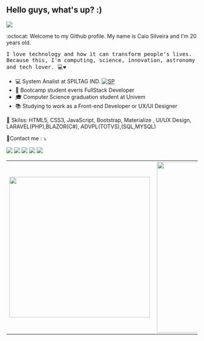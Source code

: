 
## Hello guys, what's up? :)

![](https://komarev.com/ghpvc/?username=caioSilveiratelles)

:octocat: Welcome to my Github profile. My name is Caio Silveira and I'm 20 years old.

<p> <samp> I love technology and how it can transform people's lives. <br>Because this, I'm computing, science, innovation, astronomy and tech lover.  💻❤ </p> 

- 💻 System Analist at SPILTAG IND. <a href="https://spiltag.ind.br/" target="_blank"><img src="https://spiltagind.netlify.app/spiltag.jpg" alt="SP"></a>
- 🚀 Bootcamp student everis FullStack Developer
- 🎓 Computer Science graduation student at Univem
- 📚 Studying to work as a Front-end Developer or UX/UI Designer
<p align="left">
💼 Skilss: HTML5, CSS3, JavaScript, Bootstrap, Materialize , UI/UX Design, LARAVEL(PHP),BLAZOR(C#), ADVPL(TOTVS),(SQL,MYSQL)
</p>
<p align="left">
  💌Contact me : ⤵️
</p>

<p align="left">
  <a href="mailto:caiosilveiratelles@gmail.com"  target="_blank" alt="Gmail">
  <img src="https://img.shields.io/badge/-Gmail-FF0000?style=flat-square&labelColor=FF0000&logo=gmail&logoColor=white&link=LINK-DO-SEU-EMAIL" /></a>

  <a href="https://www.linkedin.com/in/caio-silveira-telles-9750301a3/"  target="_blank" alt="Linkedin">
  <img src="https://img.shields.io/badge/-Linkedin-0e76a8?style=flat-square&logo=Linkedin&logoColor=white&link=LINK-DO-SEU-LINKEDIN" /></a>

  <a href="https://api.whatsapp.com/send?phone=551499776446&text=Ol%C3%A1%20Obrigado%20por%20entrar%20em%20contato%20%2C%20manda%20uma%20mensagem" target="_blank" alt="WhatsApp">
  <img src="https://img.shields.io/badge/-WhatsApp-25d366?style=flat-square&labelColor=25d366&logo=whatsapp&logoColor=white&link=API-DO-SEU-WHATSAPP"/></a>

  <a href="https://www.instagram.com/caiosilveira___/?hl=pt-br" target="_blank" alt="Facebook">
  <img src="https://img.shields.io/badge/-Facebook-3b5998?style=flat-square&labelColor=3b5998&logo=facebook&logoColor=white&link=LINK-DO-SEU-FACEBOOK"/></a>

  <a href="https://www.instagram.com/caiosilveira___/?hl=pt-br" target="_blank" alt="Instagram">
  <img src="https://img.shields.io/badge/-Instagram-DF0174?style=flat-square&labelColor=DF0174&logo=instagram&logoColor=white&link=LINK-DO-SEU-INSTAGRAM"/></a>
</p>  


<center>
<table>
  <tr>
      <td><img width="370px" align="left" src="https://github-readme-stats.vercel.app/api?username=caiosilveiratelles&show_icons=true&theme=onedark" /></td>
      <td><img width="450px" align="left" src="https://github-readme-stats.vercel.app/api/top-langs/?username=caiosilveiratelles&layout=compact" /></td>
  </tr>   
</table>
</center>


